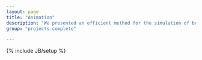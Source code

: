 ```yaml
---
layout: page
title: "Animation"
description: "We presented an efficient method for the simulation of boiling water by modeling bubbles and waves as particles, and adding a grid-based fluid surface."
group: "projects-complete"

---
```

{% include JB/setup %}
